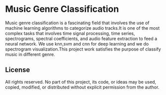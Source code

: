 # Music Genre Classification

Music genre classification is a fascinating field that involves the use of machine learning algorithms to categorize audio tracks.It is one of the most complex tasks that involves time signal processing, time series, spectrograms, spectral coefficients, and audio feature extraction to feed a neural network. We use knn,svm and cnn for deep learning and we do spectrogram visualization.This project work satisfies the purpose of classify music in different genre.

## License
All rights reserved. No part of this project, its code, or ideas may be used, copied, modified, or distributed without explicit permission from the author.
